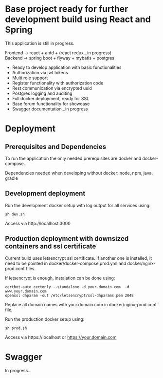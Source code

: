 # Base project ready for further development build using React and Spring

This application is still in progress.

Frontend  -> react + antd + (react redux...in progress) <br />
Backend   -> spring boot + flyway + mybatis + postgres

- Ready to develop application with basic functionalities
- Authorization via jwt tokens
- Multi role support
- Register functionality with authorization code
- Rest communication via encrypted uuid
- Postgres logging and auditing
- Full docker deployment, ready for SSL
- Base forum functionality for showcase
- Swagger documentation...in progress

# Deployment

## Prerequisites and Dependencies

To run the application the only needed prerequisites are docker and docker-compose.

Dependencies needed when developing without docker: node, npm, java, gradle

## Development deployment
Run the development docker setup with log output for all services using:
```
sh dev.sh
```

Access via http://localhost:3000


## Production deployment with downsized containers and ssl certificate

Current build uses letsencrypt ssl certificate. If another one is installed,
it need to be pointed in docker/docker-compose.prod.yml and docker/nginx-prod.conf files.

If letsencrypt is enough, instalation can be done using:

```
certbot-auto certonly --standalone -d your.domain.com  -d www.your.domain.com
openssl dhparam -out /etc/letsencrypt/ssl-dhparams.pem 2048
```

Replace all domain names with your.domain.com in docker/nginx-prod.conf file;

Run the production docker setup using:
```
sh prod.sh
```

Access via https://localhost or https://your.domain.com

# Swagger

In progress...
